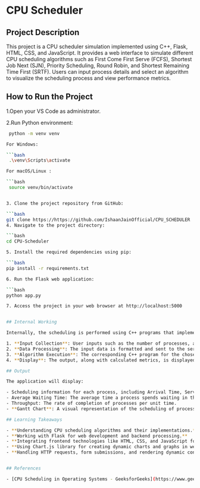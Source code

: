 # CPU Scheduler 

## Project Description

This project is a CPU scheduler simulation implemented using C++, Flask, HTML, CSS, and JavaScript. It provides a web interface to simulate different CPU scheduling algorithms such as First Come First Serve (FCFS), Shortest Job Next (SJN), Priority Scheduling, Round Robin, and Shortest Remaining Time First (SRTF). Users can input process details and select an algorithm to visualize the scheduling process and view performance metrics.

## How to Run the Project
1.Open your VS Code as administrator.

2.Run Python environment:

   ```bash
    python -m venv venv

For Windows:

```bash
    .\venv\Scripts\activate

For macOS/Linux :

```bash
    source venv/bin/activate


3. Clone the project repository from GitHub:

   ```bash
   git clone https://https://github.com/IshaanJainOfficial/CPU_SCHEDULER
4. Navigate to the project directory:

   ```bash
   cd CPU-Scheduler

5. Install the required dependencies using pip:

   ```bash
   pip install -r requirements.txt
   
6. Run the Flask web application:

   ```bash
   python app.py

7. Access the project in your web browser at http://localhost:5000


## Internal Working

Internally, the scheduling is performed using C++ programs that implement various scheduling algorithms. The application follows these steps:

1. **Input Collection**: User inputs such as the number of processes, arrival times, serve(burst) times, and algorithm choice are collected via a GUI.
2. **Data Processing**: The input data is formatted and sent to the server using Flask.
3. **Algorithm Execution**: The corresponding C++ program for the chosen algorithm is executed with the provided input.
4. **Display**: The output, along with calculated metrics, is displayed in the result section of the web application.

## Output

The application will display:

- Scheduling information for each process, including Arrival Time, Serve(Burst) Time, Finish Time, Response Time, and Waiting Time.
- Average Waiting Time: The average time a process spends waiting in the ready queue before its execution.
- Throughput: The rate of completion of processes per unit time.
- **Gantt Chart**: A visual representation of the scheduling of processes over time.

## Learning Takeaways

- **Understanding CPU scheduling algorithms and their implementations.**
- **Working with Flask for web development and backend processing.**
- **Integrating frontend technologies like HTML, CSS, and JavaScript for user interaction and visualization.**
- **Using Chart.js library for creating dynamic charts and graphs in web applications.**
- **Handling HTTP requests, form submissions, and rendering dynamic content in a web application.**


## References

- [CPU Scheduling in Operating Systems - GeeksforGeeks](https://www.geeksforgeeks.org/cpu-scheduling-in-operating-systems/)

